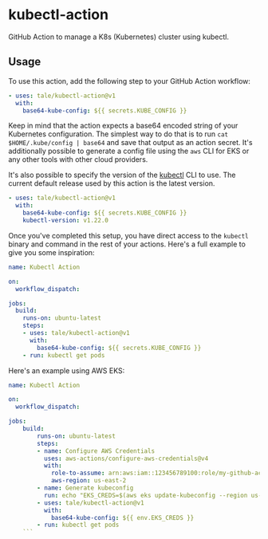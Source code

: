 # kubectl-action

GitHub Action to manage a K8s (Kubernetes) cluster using kubectl.

## Usage

To use this action, add the following step to your GitHub Action workflow:

```yaml
- uses: tale/kubectl-action@v1
  with:
    base64-kube-config: ${{ secrets.KUBE_CONFIG }}
```

Keep in mind that the action expects a base64 encoded string of your Kubernetes configuration. The simplest way to do that is to run `cat $HOME/.kube/config | base64` and save that output as an action secret. It's additionally possible to generate a config file using the `aws` CLI for EKS or any other tools with other cloud providers.

It's also possible to specify the version of the [kubectl](https://kubernetes.io/docs/reference/kubectl/) CLI to use. The current default release used by this action is the latest version.

```yaml
- uses: tale/kubectl-action@v1
  with:
    base64-kube-config: ${{ secrets.KUBE_CONFIG }}
    kubectl-version: v1.22.0
```

Once you've completed this setup, you have direct access to the `kubectl` binary and command in the rest of your actions. Here's a full example to give you some inspiration:

```yaml
name: Kubectl Action

on:
  workflow_dispatch:

jobs:
  build:
    runs-on: ubuntu-latest
    steps:
    - uses: tale/kubectl-action@v1
      with:
        base64-kube-config: ${{ secrets.KUBE_CONFIG }}
    - run: kubectl get pods
```

Here's an example using AWS EKS:

```yaml
name: Kubectl Action

on:
  workflow_dispatch:

jobs:
    build:
        runs-on: ubuntu-latest
        steps:
        - name: Configure AWS Credentials
          uses: aws-actions/configure-aws-credentials@v4
          with:
            role-to-assume: arn:aws:iam::123456789100:role/my-github-actions-role
            aws-region: us-east-2
        - name: Generate kubeconfig
          run: echo "EKS_CREDS=$(aws eks update-kubeconfig --region us-east-2 --name my-cluster --dry-run | base64) >> $GITHUB_ENV
        - uses: tale/kubectl-action@v1
          with:
            base64-kube-config: ${{ env.EKS_CREDS }}
        - run: kubectl get pods
    ```
